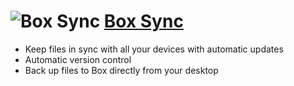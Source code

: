 # ![Box Sync](https://cdn.rawgit.com/pauby/ChocoPackages/28d631b1/icons/box.png "Box Sync") [Box Sync](https://chocolatey.org/packages/boxsync)

* Keep files in sync with all your devices with automatic updates
* Automatic version control
* Back up files to Box directly from your desktop